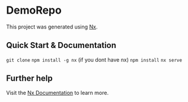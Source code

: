 

# DemoRepo

This project was generated using [Nx](https://nx.dev).

## Quick Start & Documentation


`git clone`
`npm install -g nx` (if you dont have nx)
`npm install`
`nx serve`


## Further help

Visit the [Nx Documentation](https://nx.dev/angular) to learn more.






